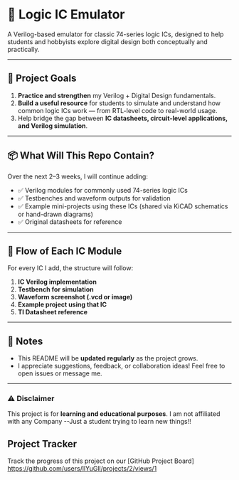 # 🔩 Logic IC Emulator

A Verilog-based emulator for classic 74-series logic ICs, designed to help students and hobbyists explore digital design both conceptually and practically.

---

## 🎯 Project Goals

1. **Practice and strengthen** my Verilog + Digital Design fundamentals.
2. **Build a useful resource** for students to simulate and understand how common logic ICs work — from RTL-level code to real-world usage.
3. Help bridge the gap between **IC datasheets, circuit-level applications, and Verilog simulation**.

---

## 📦 What Will This Repo Contain?

Over the next 2–3 weeks, I will continue adding:

- ✅ Verilog modules for commonly used 74-series logic ICs
- ✅ Testbenches and waveform outputs for validation
- ✅ Example mini-projects using these ICs (shared via KiCAD schematics or hand-drawn diagrams)
- ✅ Original datasheets for reference

---

## 🔄 Flow of Each IC Module

For every IC I add, the structure will follow:

1. **IC Verilog implementation**
2. **Testbench for simulation**
3. **Waveform screenshot (.vcd or image)**
4. **Example project using that IC**
5. **TI Datasheet reference**

---

## 📝 Notes

- This README will be **updated regularly** as the project grows.
- I appreciate suggestions, feedback, or collaboration ideas! Feel free to open issues or message me.

---

### ⚠️ Disclaimer

This project is for **learning and educational purposes**. I am not affiliated with any Company --Just a student trying to learn new things!!

## Project Tracker

Track the progress of this project on our [GitHub Project Board]
https://github.com/users/llYuGll/projects/2/views/1

